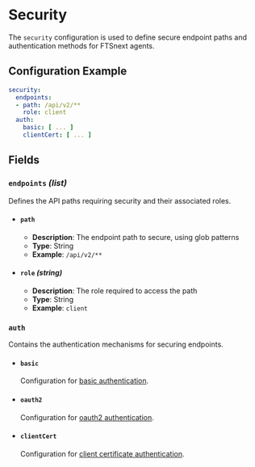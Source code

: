 # Security <Badge type="tip" text="All Agents" />

The `security` configuration is used to define secure endpoint paths and authentication methods for
FTSnext agents.

## Configuration Example

```yaml
security:
  endpoints:
  - path: /api/v2/**
    role: client
  auth:
    basic: [ ... ]
    clientCert: [ ... ]
```

## Fields

### `endpoints` _(list)_

Defines the API paths requiring security and their associated roles.

* #### `path`
  * **Description**: The endpoint path to secure, using glob patterns
  * **Type**: String
  * **Example**: `/api/v2/**`

* #### `role` *(string)*
  * **Description**: The role required to access the path
  * **Type**: String
  * **Example**: `client`

### `auth`

Contains the authentication mechanisms for securing endpoints.

* #### `basic`
  Configuration for [basic authentication](./security/basic).
* #### `oauth2`
  Configuration for [oauth2 authentication](./security/oauth2).
* #### `clientCert`
  Configuration for [client certificate authentication](./security/client-certs).
